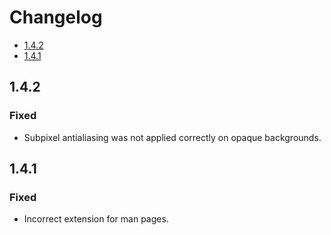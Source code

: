 # Changelog

* [1.4.2](#1-4-2)
* [1.4.1](#1-4-1)


## 1.4.2

### Fixed

* Subpixel antialiasing was not applied correctly on opaque
  backgrounds.


## 1.4.1

### Fixed

* Incorrect extension for man pages.
